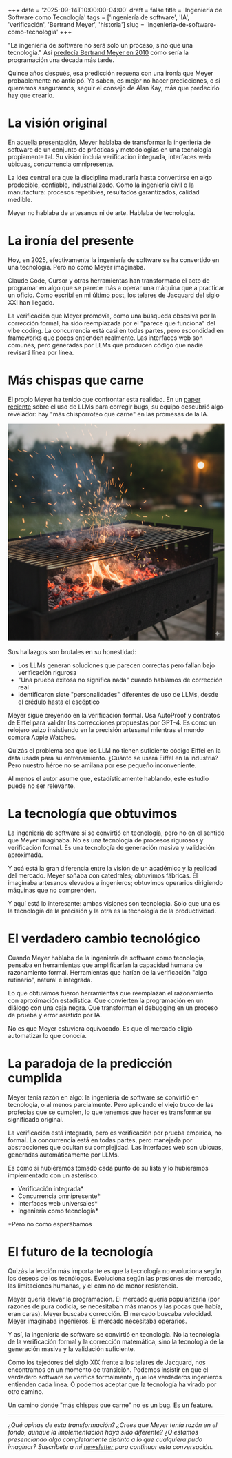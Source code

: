 +++
date = '2025-09-14T10:00:00-04:00'
draft = false
title = 'Ingeniería de Software como Tecnología'
tags = ['ingeniería de software', 'IA', 'verificación', 'Bertrand Meyer', 'historia']
slug = 'ingenieria-de-software-como-tecnologia'
+++

"La ingeniería de software no será solo un proceso, sino que una tecnología." Así [predecía Bertrand Meyer en 2010](https://lnds.net/blog/lnds/2010/03/30/la-programaci%C3%B3n-en-10-anos-mas/) cómo sería la programación una década más tarde.

Quince años después, esa predicción resuena con una ironía que Meyer probablemente no anticipó. Ya saben, es mejor no hacer predicciones, o si queremos asegurarnos, seguir el consejo de Alan Kay, más que predecirlo hay que crearlo.

# La visión original

En [aquella presentación](http://se.ethz.ch/~meyer/publications/methodology/programming-10years-sierre.pdf), Meyer hablaba de transformar la ingeniería de software de un conjunto de prácticas y metodologías en una tecnología propiamente tal. Su visión incluía verificación integrada, interfaces web ubicuas, concurrencia omnipresente.

La idea central era que la disciplina maduraría hasta convertirse en algo predecible, confiable, industrializado. Como la ingeniería civil o la manufactura: procesos repetibles, resultados garantizados, calidad medible.

Meyer no hablaba de artesanos ni de arte. Hablaba de tecnología.

# La ironía del presente

Hoy, en 2025, efectivamente la ingeniería de software se ha convertido en una tecnología. Pero no como Meyer imaginaba.

Claude Code, Cursor y otras herramientas han transformado el acto de programar en algo que se parece más a operar una máquina que a practicar un oficio. Como escribí en mi [último post](/blog/lnds/2025/08/27/el-fin-del-software-artesanal/), los telares de Jacquard del siglo XXI han llegado.

La verificación que Meyer promovía, como una búsqueda obsesiva por la corrección formal, ha sido reemplazada por el "parece que funciona" del vibe coding. La concurrencia está casi en todas partes, pero escondidad en frameworks que pocos entienden realmente. Las interfaces web son comunes, pero generadas por LLMs que producen código que nadie revisará línea por línea.

# Más chispas que carne

El propio Meyer ha tenido que confrontar esta realidad. En un [paper reciente](https://bertrandmeyer.com/2025/07/24/more-sizzle-than-steak-using-an-llm-to-produce-verified-bug-fixes-new-paper/) sobre el uso de LLMs para corregir bugs, su equipo descubrió algo revelador: hay "más chisporroteo que carne" en las promesas de la IA.

![más chispas que carne](chispas.png)

Sus hallazgos son brutales en su honestidad:

- Los LLMs generan soluciones que parecen correctas pero fallan bajo verificación rigurosa
- "Una prueba exitosa no significa nada" cuando hablamos de corrección real
- Identificaron siete "personalidades" diferentes de uso de LLMs, desde el crédulo hasta el escéptico

Meyer sigue creyendo en la verificación formal. Usa AutoProof y contratos de Eiffel para validar las correcciones propuestas por GPT-4. Es como un relojero suizo insistiendo en la precisión artesanal mientras el mundo compra Apple Watches.

Quizás el problema sea que los LLM no tienen suficiente código Eiffel en la data usada para su entrenamiento. ¿Cuánto se usará Eiffel en la industria? Pero nuestro héroe no se amilana por ese pequeño inconveniente.

Al menos el autor asume que, estadísticamente hablando, este estudio puede no ser relevante.

# La tecnología que obtuvimos

La ingeniería de software sí se convirtió en tecnología, pero no en el sentido que Meyer imaginaba. No es una tecnología de procesos rigurosos y verificación formal. Es una tecnología de generación masiva y validación aproximada.

Y acá está la gran diferencia entre la visión de un académico y la realidad del mercado. Meyer soñaba con catedrales; obtuvimos fábricas. Él imaginaba artesanos elevados a ingenieros; obtuvimos operarios dirigiendo máquinas que no comprenden.

Y aquí está lo interesante: ambas visiones son tecnología. Solo que una es la tecnología de la precisión y la otra es la tecnología de la productividad.

# El verdadero cambio tecnológico

Cuando Meyer hablaba de la ingeniería de software como tecnología, pensaba en herramientas que amplificarían la capacidad humana de razonamiento formal. Herramientas que harían de la verificación "algo rutinario", natural e integrada.

Lo que obtuvimos fueron herramientas que reemplazan el razonamiento con aproximación estadística. Que convierten la programación en un diálogo con una caja negra. Que transforman el debugging en un proceso de prueba y error asistido por IA.

No es que Meyer estuviera equivocado. Es que el mercado eligió automatizar lo que conocía.

# La paradoja de la predicción cumplida

Meyer tenía razón en algo: la ingeniería de software se convirtió en tecnología, o al menos parcialmente. Pero aplicando el viejo truco de las profecías que se cumplen, lo que tenemos que hacer es transformar su significado original.

La verificación está integrada, pero es verificación por prueba empírica, no formal. La concurrencia está en todas partes, pero manejada por abstracciones que ocultan su complejidad. Las interfaces web son ubicuas, generadas automáticamente por LLMs.

Es como si hubiéramos tomado cada punto de su lista y lo hubiéramos implementado con un asterisco:

- Verificación integrada*
- Concurrencia omnipresente*
- Interfaces web universales*
- Ingeniería como tecnología*

*Pero no como esperábamos

# El futuro de la tecnología

Quizás la lección más importante es que la tecnología no evoluciona según los deseos de los tecnólogos. Evoluciona según las presiones del mercado, las limitaciones humanas, y el camino de menor resistencia.

Meyer quería elevar la programación. El mercado quería popularizarla (por razones de pura codicia, se necesitaban más manos y las pocas que había, eran caras). Meyer buscaba corrección. El mercado buscaba velocidad. Meyer imaginaba ingenieros. El mercado necesitaba operarios.

Y así, la ingeniería de software se convirtió en tecnología. No la tecnología de la verificación formal y la corrección matemática, sino la tecnología de la generación masiva y la validación suficiente.

Como los tejedores del siglo XIX frente a los telares de Jacquard, nos encontramos en un momento de transición. Podemos insistir en que el verdadero software se verifica formalmente, que los verdaderos ingenieros entienden cada línea. O podemos aceptar que la tecnología ha virado por otro camino.

Un camino donde "más chispas que carne" no es un bug. Es un feature.

---

*¿Qué opinas de esta transformación? ¿Crees que Meyer tenía razón en el fondo, aunque la implementación haya sido diferente? ¿O estamos presenciando algo completamente distinto a lo que cualquiera pudo imaginar? Suscríbete a mi [newsletter](https://newsletter.lnds.net) para continuar esta conversación.*
